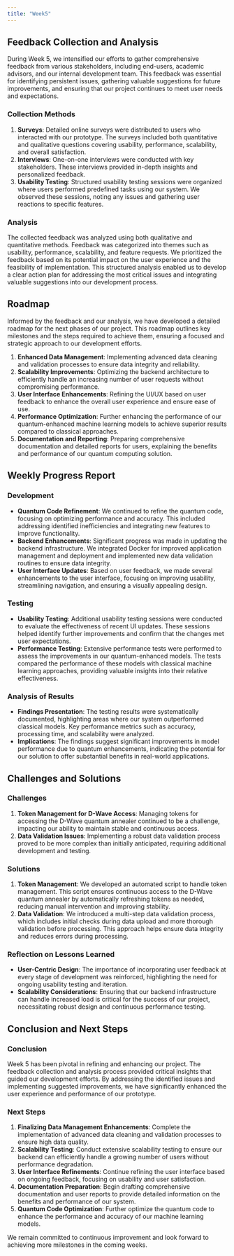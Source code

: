 ```yaml
---
title: "Week5"
---
```


## Feedback Collection and Analysis

During Week 5, we intensified our efforts to gather comprehensive feedback from various stakeholders, including end-users, academic advisors, and our internal development team. This feedback was essential for identifying persistent issues, gathering valuable suggestions for future improvements, and ensuring that our project continues to meet user needs and expectations.

### Collection Methods

1. **Surveys**: Detailed online surveys were distributed to users who interacted with our prototype. The surveys included both quantitative and qualitative questions covering usability, performance, scalability, and overall satisfaction.
2. **Interviews**: One-on-one interviews were conducted with key stakeholders. These interviews provided in-depth insights and personalized feedback.
3. **Usability Testing**: Structured usability testing sessions were organized where users performed predefined tasks using our system. We observed these sessions, noting any issues and gathering user reactions to specific features.

### Analysis

The collected feedback was analyzed using both qualitative and quantitative methods. Feedback was categorized into themes such as usability, performance, scalability, and feature requests. We prioritized the feedback based on its potential impact on the user experience and the feasibility of implementation. This structured analysis enabled us to develop a clear action plan for addressing the most critical issues and integrating valuable suggestions into our development process.

## Roadmap

Informed by the feedback and our analysis, we have developed a detailed roadmap for the next phases of our project. This roadmap outlines key milestones and the steps required to achieve them, ensuring a focused and strategic approach to our development efforts.

1. **Enhanced Data Management**: Implementing advanced data cleaning and validation processes to ensure data integrity and reliability.
2. **Scalability Improvements**: Optimizing the backend architecture to efficiently handle an increasing number of user requests without compromising performance.
3. **User Interface Enhancements**: Refining the UI/UX based on user feedback to enhance the overall user experience and ensure ease of use.
4. **Performance Optimization**: Further enhancing the performance of our quantum-enhanced machine learning models to achieve superior results compared to classical approaches.
5. **Documentation and Reporting**: Preparing comprehensive documentation and detailed reports for users, explaining the benefits and performance of our quantum computing solution.

## Weekly Progress Report

### Development

- **Quantum Code Refinement**: We continued to refine the quantum code, focusing on optimizing performance and accuracy. This included addressing identified inefficiencies and integrating new features to improve functionality.
- **Backend Enhancements**: Significant progress was made in updating the backend infrastructure. We integrated Docker for improved application management and deployment and implemented new data validation routines to ensure data integrity.
- **User Interface Updates**: Based on user feedback, we made several enhancements to the user interface, focusing on improving usability, streamlining navigation, and ensuring a visually appealing design.

### Testing

- **Usability Testing**: Additional usability testing sessions were conducted to evaluate the effectiveness of recent UI updates. These sessions helped identify further improvements and confirm that the changes met user expectations.
- **Performance Testing**: Extensive performance tests were performed to assess the improvements in our quantum-enhanced models. The tests compared the performance of these models with classical machine learning approaches, providing valuable insights into their relative effectiveness.

### Analysis of Results

- **Findings Presentation**: The testing results were systematically documented, highlighting areas where our system outperformed classical models. Key performance metrics such as accuracy, processing time, and scalability were analyzed.
- **Implications**: The findings suggest significant improvements in model performance due to quantum enhancements, indicating the potential for our solution to offer substantial benefits in real-world applications.

## Challenges and Solutions

### Challenges

1. **Token Management for D-Wave Access**: Managing tokens for accessing the D-Wave quantum annealer continued to be a challenge, impacting our ability to maintain stable and continuous access.
2. **Data Validation Issues**: Implementing a robust data validation process proved to be more complex than initially anticipated, requiring additional development and testing.

### Solutions

1. **Token Management**: We developed an automated script to handle token management. This script ensures continuous access to the D-Wave quantum annealer by automatically refreshing tokens as needed, reducing manual intervention and improving stability.
2. **Data Validation**: We introduced a multi-step data validation process, which includes initial checks during data upload and more thorough validation before processing. This approach helps ensure data integrity and reduces errors during processing.

### Reflection on Lessons Learned

- **User-Centric Design**: The importance of incorporating user feedback at every stage of development was reinforced, highlighting the need for ongoing usability testing and iteration.
- **Scalability Considerations**: Ensuring that our backend infrastructure can handle increased load is critical for the success of our project, necessitating robust design and continuous performance testing.

## Conclusion and Next Steps

### Conclusion

Week 5 has been pivotal in refining and enhancing our project. The feedback collection and analysis process provided critical insights that guided our development efforts. By addressing the identified issues and implementing suggested improvements, we have significantly enhanced the user experience and performance of our prototype.

### Next Steps

1. **Finalizing Data Management Enhancements**: Complete the implementation of advanced data cleaning and validation processes to ensure high data quality.
2. **Scalability Testing**: Conduct extensive scalability testing to ensure our backend can efficiently handle a growing number of users without performance degradation.
3. **User Interface Refinements**: Continue refining the user interface based on ongoing feedback, focusing on usability and user satisfaction.
4. **Documentation Preparation**: Begin drafting comprehensive documentation and user reports to provide detailed information on the benefits and performance of our system.
5. **Quantum Code Optimization**: Further optimize the quantum code to enhance the performance and accuracy of our machine learning models.

We remain committed to continuous improvement and look forward to achieving more milestones in the coming weeks.
